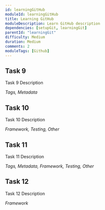 ```yaml
---
id: learningGitHub
moduleId: learningGitHub
title: Learning GitHub
moduleDescription: Learn GitHub description
dependencies: [setupGit, learningGit]
parentId: "learningGit"
difficulty: Medium
duration: Medium
comments: 2
moduleTags: [Github]
---
```


## Task 9

Task 9 Description

*Tags, Metadata*

## Task 10

Task 10 Description

*Framework, Testing, Other*

## Task 11

Task 11 Description

*Tags, Metadata, Framework, Testing, Other*

## Task 12

Task 12 Description

*Framework*
